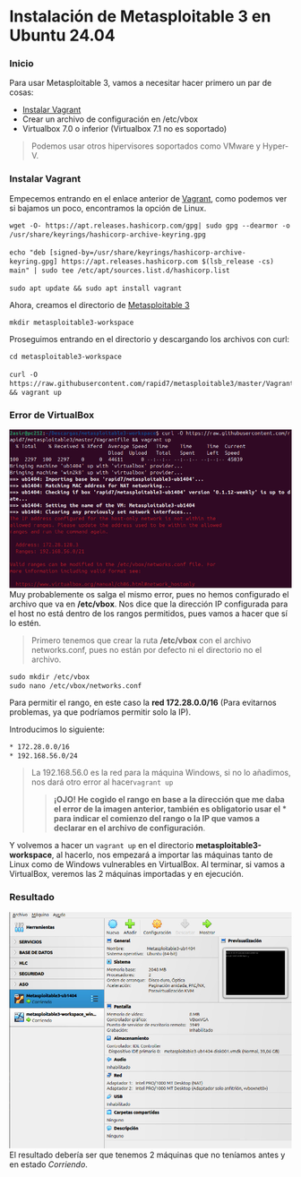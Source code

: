 # Instalación de Metasploitable 3 en Ubuntu 24.04

### Inicio
Para usar Metasploitable 3, vamos a necesitar hacer primero un par de cosas:
* [Instalar Vagrant](https://developer.hashicorp.com/vagrant/install?product_intent=vagrant) 
* Crear un archivo de configuración en /etc/vbox
* Virtualbox 7.0 o inferior (Virtualbox 7.1 no es soportado)

> Podemos usar otros hipervisores soportados como VMware y Hyper-V.

### Instalar Vagrant
Empecemos entrando en el enlace anterior de [Vagrant](https://developer.hashicorp.com/vagrant/install?product_intent=vagrant), como podemos ver si
bajamos un poco, encontramos la opción de Linux.

```shell
wget -O- https://apt.releases.hashicorp.com/gpg| sudo gpg --dearmor -o /usr/share/keyrings/hashicorp-archive-keyring.gpg

echo "deb [signed-by=/usr/share/keyrings/hashicorp-archive-keyring.gpg] https://apt.releases.hashicorp.com $(lsb_release -cs) main" | sudo tee /etc/apt/sources.list.d/hashicorp.list

sudo apt update && sudo apt install vagrant
```

Ahora, creamos el directorio de [Metasploitable 3](https://github.com/rapid7/metasploitable3)
```shell cpp title:"Creación de directorio"
mkdir metasploitable3-workspace
```

Proseguimos entrando en el directorio y descargando los archivos con curl:
```shell cpp title:"Descargamos los archivos"
cd metasploitable3-workspace

curl -O https://raw.githubusercontent.com/rapid7/metasploitable3/master/Vagrantfile && vagrant up
```

### Error de VirtualBox
![imagen](img/captura1.jpeg)
Muy probablemente os salga el mismo error, pues no hemos configurado el archivo que va en **/etc/vbox**. Nos dice que la dirección IP configurada para el host no está dentro de los rangos permitidos, pues vamos a hacer que sí lo estén.

> Primero tenemos que crear la ruta **/etc/vbox** con el archivo networks.conf, pues no están por defecto ni el directorio no el archivo.

```shell title:"Creación de las network"
sudo mkdir /etc/vbox
sudo nano /etc/vbox/networks.conf
```

Para permitir el rango, en este caso la **red 172.28.0.0/16** (Para evitarnos problemas, ya que
podríamos permitir solo la IP).

Introducimos lo siguiente:

``` title:"networks.conf"
* 172.28.0.0/16
* 192.168.56.0/24
```

> La 192.168.56.0 es la red para la máquina Windows, si no lo añadimos, nos dará otro error al hacer`vagrant up`
> >**¡OJO! He cogido el rango en base a la dirección que me daba el error de la imagen anterior, también es obligatorio usar el * para indicar el comienzo del rango o la IP que vamos a declarar en el archivo de configuración**.

Y volvemos a hacer un `vagrant up` en el directorio **metasploitable3-workspace**, al
hacerlo, nos empezará a importar las máquinas tanto de Linux como de Windows
vulnerables en VirtualBox. Al terminar, si vamos a VirtualBox, veremos las 2 máquinas
importadas y en ejecución.

### Resultado
![imagen2](img/captura2.jpeg)
El resultado debería ser que tenemos 2 máquinas que no teníamos antes y en estado
*Corriendo*.
